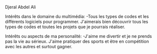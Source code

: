 Djeral Abdel Ali

Intérêts dans le domaine du multimédia:
-Tous les types de codes et les différents logiciels pour programmer. J'aimerais bien découvrir tous les types de codes et toutes les projets que je pourrais réaliser. 

Intérêts ou aspects de ma personalité:
-J'aime me divertir et je ne prends pas la vie au sérieux. J'aime pratiquer des sports et être en compétition avec les autres et surtout gagner.

